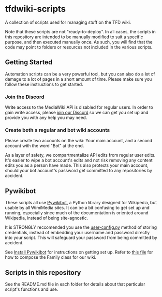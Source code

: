 # tfdwiki-scripts
 A collection of scripts used for managing stuff on the TFD wiki.

 Note that these scripts are not "ready-to-deploy". In all cases, the scripts in this repository are intended to be manually modified to suit a specific purpose, and then executed manually once. As such, you will find that the code may point to folders or resources not included in the various scripts.

## Getting Started
Automation scripts can be a very powerful tool, but you can also do a lot of damage to a lot of pages in a short amount of time. Please make sure you follow these instructions to get started.

### Join the Discord
Write access to the MediaWiki API is disabled for regular users. In order to gain write access, please [join our Discord](https://discord.gg/8TuKeeDp4h) so we can get you set up and provide you with any help you may need.

### Create both a regular and bot wiki accounts
Please create two accounts on the wiki: Your main account, and a second account with the word "Bot" at the end.

As a layer of safety, we compartmentalize API edits from regular user edits. It's easier to wipe a bot account's edits and not risk removing any content edits you as a person have made. This also protects your main account, should your bot account's password get committed to any repositories by accident.

## Pywikibot

These scripts all use [Pywikibot](https://www.mediawiki.org/wiki/Manual:Pywikibot?useskin=vector), a Python library designed for Wikipedia, but usable by all WimiMedia sites. It can be a bit confusing to get set up and running, especially since much of the documentation is oriented around Wikipedia, instead of being site-agnostic.

It is STRONGLY reccomended you use the [user-config.py](https://www.mediawiki.org/wiki/Manual:Pywikibot/user-config.py?useskin=vector) method of storing credentials, instead of embedding your username and password directly into your script. This will safeguard your password from being committed by accident.

See [Install Pywikibot](https://www.mediawiki.org/w/index.php?title=Manual:Pywikibot/Installation&useskin=vector#Configure_Pywikibot) for instructions on getting set up. Refer to [this file](https://github.com/TFDwiki/tfdwiki-scripts/blob/master/image_uploader/families/tfdwiki_family.py) for how to compose the Family class for our wiki.

## Scripts in this repository
See the README.md file in each folder for details about that particular script's functions and use.